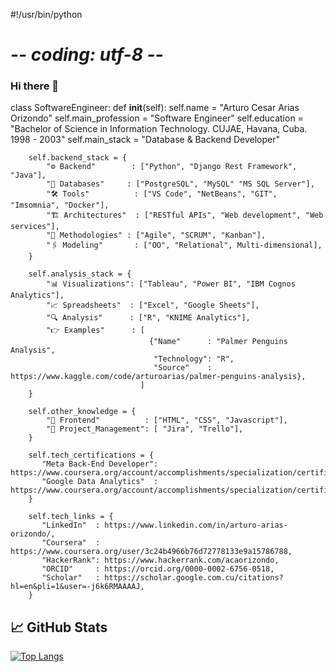 #!/usr/bin/python
# -*- coding: utf-8 -*-

### Hi there 👋

class SoftwareEngineer:
    def __init__(self):
        self.name            = "Arturo Cesar Arias Orizondo"
        self.main_profession = "Software Engineer"
        self.education       = "Bachelor of Science in Information Technology. CUJAE, Havana, Cuba. 1998 - 2003"
        self.main_stack      = "Database & Backend Developer"
        
        self.backend_stack = {
            "⚙ Backend"        : ["Python", "Django Rest Framework", "Java"],
            "💾 Databases"     : ["PostgreSQL", "MySQL" "MS SQL Server"],
            "🛠 Tools"          : ["VS Code", "NetBeans", "GIT", "Imsomnia", "Docker"],
            "🏗 Architectures"  : ["RESTful APIs", "Web development", "Web services"],
            "📝 Methodologies" : ["Agile", "SCRUM", "Kanban"],
            "🖇 Modeling"       : ["OO", "Relational", Multi-dimensional],
        }

        self.analysis_stack = {
            "📊 Visualizations": ["Tableau", "Power BI", "IBM Cognos Analytics"],
            "📈 Spreadsheets"  : ["Excel", "Google Sheets"],
            "🔍 Analysis"      : ["R", "KNIME Analytics"],
            "👉 Examples"      : [
                                   {"Name"      : "Palmer Penguins Analysis",
                                    "Technology": "R",
                                    "Source"    : https://www.kaggle.com/code/arturoarias/palmer-penguins-analysis},
                                 ]
        }

        self.other_knowledge = {
            "🎨 Frontend"          : ["HTML", "CSS", "Javascript"],         
            "🧵 Project_Management": [ "Jira", "Trello"],
        }
        
        self.tech_certifications = {
           "Meta Back-End Developer": https://www.coursera.org/account/accomplishments/specialization/certificate/CCJ744ZZWYLY,
           "Google Data Analytics"  : https://www.coursera.org/account/accomplishments/specialization/certificate/N3EY3YWUKSTD,
        }

        self.tech_links = {
           "LinkedIn"  : https://www.linkedin.com/in/arturo-arias-orizondo/,
           "Coursera"  : https://www.coursera.org/user/3c24b4966b76d72778133e9a15786788,
           "HackerRank": https://www.hackerrank.com/acaorizondo,
           "ORCID"     : https://orcid.org/0000-0002-6756-0518,
           "Scholar"   : https://scholar.google.com.cu/citations?hl=en&pli=1&user=-j6k6RMAAAAJ,
        }

## 📈 GitHub Stats
[![Top Langs](https://github-readme-stats.vercel.app/api/top-langs/?username=acaorizondo)](https://github.com/acaorizondo/github-readme-stats)

